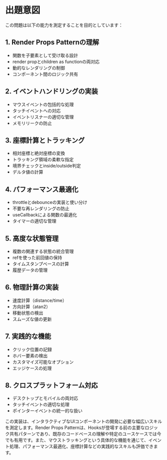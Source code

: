 # 出題意図

この問題は以下の能力を測定することを目的としています：

## 1. Render Props Patternの理解
- 関数を子要素として受け取る設計
- render propとchildren as functionの両対応
- 動的なレンダリングの制御
- コンポーネント間のロジック共有

## 2. イベントハンドリングの実装
- マウスイベントの包括的な処理
- タッチイベントへの対応
- イベントリスナーの適切な管理
- メモリリークの防止

## 3. 座標計算とトラッキング
- 相対座標と絶対座標の変換
- トラッキング領域の柔軟な指定
- 境界チェックとinside/outside判定
- デルタ値の計算

## 4. パフォーマンス最適化
- throttleとdebounceの実装と使い分け
- 不要な再レンダリングの防止
- useCallbackによる関数の最適化
- タイマーの適切な管理

## 5. 高度な状態管理
- 複数の関連する状態の統合管理
- refを使った前回値の保持
- タイムスタンプベースの計算
- 履歴データの管理

## 6. 物理計算の実装
- 速度計算（distance/time）
- 方向計算（atan2）
- 移動状態の検出
- スムーズな値の更新

## 7. 実践的な機能
- クリック位置の記録
- ホバー要素の検出
- カスタマイズ可能なオプション
- エッジケースの処理

## 8. クロスプラットフォーム対応
- デスクトップとモバイルの両対応
- タッチイベントの適切な処理
- ポインターイベントの統一的な扱い

この実装は、インタラクティブなUIコンポーネントの開発に必要な幅広いスキルを測定します。Render Props Patternは、Hooksが登場する前の主要なロジック共有パターンであり、既存のコードベースの理解や特定のユースケースでは今でも有用です。また、マウストラッキングという具体的な機能を通じて、イベント処理、パフォーマンス最適化、座標計算などの実践的なスキルも評価できます。